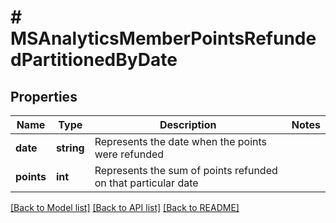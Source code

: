 # # MSAnalyticsMemberPointsRefundedPartitionedByDate

## Properties

Name | Type | Description | Notes
------------ | ------------- | ------------- | -------------
**date** | **string** | Represents the date when the points were refunded |
**points** | **int** | Represents the sum of points refunded on that particular date |

[[Back to Model list]](../../README.md#models) [[Back to API list]](../../README.md#endpoints) [[Back to README]](../../README.md)

